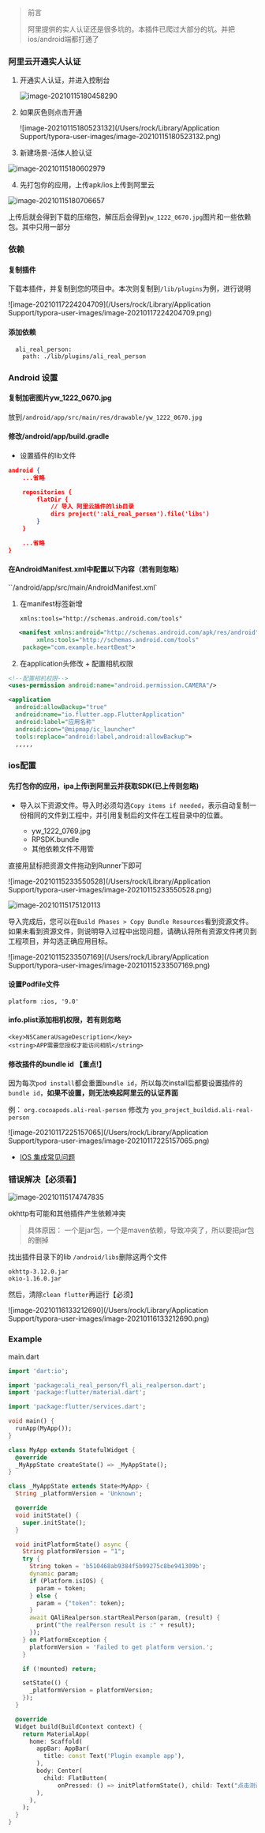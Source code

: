 
> 前言
>
> 阿里提供的实人认证还是很多坑的。本插件已爬过大部分的坑。并把ios/android端都打通了

### 阿里云开通实人认证

1. 开通实人认证，并进入控制台

   ![image-20210115180458290](http://alimd.haloit.top/img/20210115180458.png)

2. 如果灰色则点击开通

   ![image-20210115180523132](/Users/rock/Library/Application Support/typora-user-images/image-20210115180523132.png)

1. 新建场景-活体人脸认证

![image-20210115180602979](http://alimd.haloit.top/img/20210115180616.png)

4. 先打包你的应用，上传apk/ios上传到阿里云

![image-20210115180706657](http://alimd.haloit.top/img/20210115180706.png)

上传后就会得到下载的压缩包，解压后会得到`yw_1222_0670.jpg`图片和一些依赖包。其中只用一部分





### 依赖

#### 复制插件

下载本插件，并复制到您的项目中。本次则复制到`/lib/plugins`为例，进行说明

![image-20210117224204709](/Users/rock/Library/Application Support/typora-user-images/image-20210117224204709.png)

#### 添加依赖

```
  ali_real_person:
    path: ./lib/plugins/ali_real_person
```



### Android 设置

#### 复制加密图片yw_1222_0670.jpg

放到`/android/app/src/main/res/drawable/yw_1222_0670.jpg`

#### 修改/android/app/build.gradle

- 设置插件的lib文件

```json
android {
	...省略

    repositories {
        flatDir {
            // 导入 阿里云插件的lib目录
            dirs project(':ali_real_person').file('libs')
        }
    }

	...省略
}


```

#### 在AndroidManifest.xml中配置以下内容（若有则忽略）

``/android/app/src/main/AndroidManifest.xml`

1. 在manifest标签新增

   `xmlns:tools="http://schemas.android.com/tools"`

```xml
   <manifest xmlns:android="http://schemas.android.com/apk/res/android"
        xmlns:tools="http://schemas.android.com/tools"
    package="com.example.heartBeat">

```

2. 在application头修改 + 配置相机权限

```xml
<!--配置相机权限-->
<uses-permission android:name="android.permission.CAMERA"/>

<application
  android:allowBackup="true"
  android:name="io.flutter.app.FlutterApplication"
  android:label="应用名称"
  android:icon="@mipmap/ic_launcher"
  tools:replace="android:label,android:allowBackup">
  ,,,,,
```



### ios配置

#### 先打包你的应用，ipa上传i到阿里云并获取SDK(已上传则忽略)

- 导入以下资源文件。导入时必须勾选`Copy items if needed`，表示自动复制一份相同的文件到工程中，并引用复制后的文件在工程目录中的位置。

  - yw_1222_0769.jpg
  - RPSDK.bundle
  - 其他依赖文件不用管

直接用鼠标把资源文件拖动到Runner下即可

![image-20210115233550528](/Users/rock/Library/Application Support/typora-user-images/image-20210115233550528.png)

![image-20210115175120113](http://alimd.haloit.top/img/20210115175120.png)

 导入完成后，您可以在`Build Phases > Copy Bundle Resources`看到资源文件。如果未看到资源文件，则说明导入过程中出现问题，请确认将所有资源文件拷贝到工程项目，并勾选正确应用目标。

![image-20210115233507169](/Users/rock/Library/Application Support/typora-user-images/image-20210115233507169.png)



#### 设置Podfile文件

```
platform :ios, '9.0'
```

#### info.plist添加相机权限，若有则忽略

	<key>NSCameraUsageDescription</key>
	<string>APP需要您授权才能访问相机</string>
#### 修改插件的bundle id 【重点!】

因为每次`pod install`都会重置`bundle id`，所以每次install后都要设置插件的`bundle id`，**如果不设置，则无法唤起阿里云的认证界面**

例： `org.cocoapods.ali-real-person` 修改为 `you_project_buildid.ali-real-person`

![image-20210117225157065](/Users/rock/Library/Application Support/typora-user-images/image-20210117225157065.png)



- [IOS 集成常见问题](https://help.aliyun.com/document_detail/142592.html?spm=a2c4g.11186623.2.19.55d81ba8CmNrGP#concept-2333223)

### 错误解决【必须看】

![image-20210115174747835](http://alimd.haloit.top/img/20210115174748.png)

okhttp有可能和其他插件产生依赖冲突

> 具体原因： 一个是jar包，一个是maven依赖，导致冲突了，所以要把jar包的删掉

 找出插件目录下的lib `/android/libs`删除这两个文件

```
okhttp-3.12.0.jar
okio-1.16.0.jar
```

然后，清除`clean flutter`再运行【必须】

![image-20210116133212690](/Users/rock/Library/Application Support/typora-user-images/image-20210116133212690.png)









### Example

main.dart

```dart
import 'dart:io';

import 'package:ali_real_person/fl_ali_realperson.dart';
import 'package:flutter/material.dart';

import 'package:flutter/services.dart';

void main() {
  runApp(MyApp());
}

class MyApp extends StatefulWidget {
  @override
  _MyAppState createState() => _MyAppState();
}

class _MyAppState extends State<MyApp> {
  String _platformVersion = 'Unknown';

  @override
  void initState() {
    super.initState();
  }

  void initPlatformState() async {
    String platformVersion = "1";
    try {
      String token = 'b510468ab9384f5b99275c8be941309b';
      dynamic param;
      if (Platform.isIOS) {
        param = token;
      } else {
        param = {"token": token};
      }
      await QAliRealperson.startRealPerson(param, (result) {
        print("the realPerson result is :" + result);
      });
    } on PlatformException {
      platformVersion = 'Failed to get platform version.';
    }

    if (!mounted) return;

    setState(() {
      _platformVersion = platformVersion;
    });
  }

  @override
  Widget build(BuildContext context) {
    return MaterialApp(
      home: Scaffold(
        appBar: AppBar(
          title: const Text('Plugin example app'),
        ),
        body: Center(
          child: FlatButton(
              onPressed: () => initPlatformState(), child: Text("点击测试实人认证")),
        ),
      ),
    );
  }
}

```







